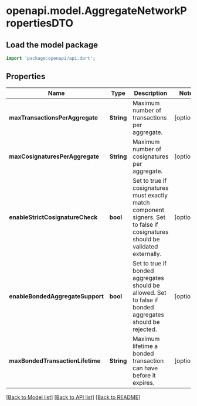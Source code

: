 # openapi.model.AggregateNetworkPropertiesDTO

## Load the model package
```dart
import 'package:openapi/api.dart';
```

## Properties
Name | Type | Description | Notes
------------ | ------------- | ------------- | -------------
**maxTransactionsPerAggregate** | **String** | Maximum number of transactions per aggregate. | [optional] 
**maxCosignaturesPerAggregate** | **String** | Maximum number of cosignatures per aggregate. | [optional] 
**enableStrictCosignatureCheck** | **bool** | Set to true if cosignatures must exactly match component signers. Set to false if cosignatures should be validated externally. | [optional] 
**enableBondedAggregateSupport** | **bool** | Set to true if bonded aggregates should be allowed. Set to false if bonded aggregates should be rejected. | [optional] 
**maxBondedTransactionLifetime** | **String** | Maximum lifetime a bonded transaction can have before it expires. | [optional] 

[[Back to Model list]](../README.md#documentation-for-models) [[Back to API list]](../README.md#documentation-for-api-endpoints) [[Back to README]](../README.md)


